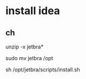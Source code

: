# install idea

## ch
unzip -x jetbra*

sudo mv jetbra /opt

sh /opt/jetbra/scripts/install.sh

## 
